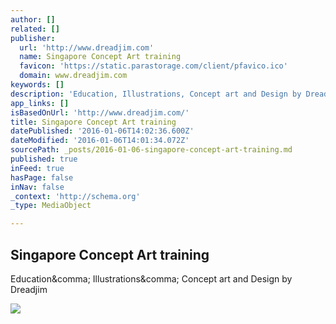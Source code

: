 ```yaml
---
author: []
related: []
publisher:
  url: 'http://www.dreadjim.com'
  name: Singapore Concept Art training
  favicon: 'https://static.parastorage.com/client/pfavico.ico'
  domain: www.dreadjim.com
keywords: []
description: 'Education, Illustrations, Concept art and Design by Dreadjim'
app_links: []
isBasedOnUrl: 'http://www.dreadjim.com/'
title: Singapore Concept Art training
datePublished: '2016-01-06T14:02:36.600Z'
dateModified: '2016-01-06T14:01:34.072Z'
sourcePath: _posts/2016-01-06-singapore-concept-art-training.md
published: true
inFeed: true
hasPage: false
inNav: false
_context: 'http://schema.org'
_type: MediaObject

---
```

<article style=""><h1>Singapore Concept Art training</h1><p>Education&amp;comma; Illustrations&amp;comma; Concept art and Design by Dreadjim</p><img src="https://static.wixstatic.com/media/b30e75_0acdd937d4db448abed3bfdc35ea9f94.jpg" /></article>